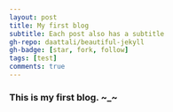 ```yaml
---
layout: post
title: My first blog
subtitle: Each post also has a subtitle
gh-repo: daattali/beautiful-jekyll
gh-badge: [star, fork, follow]
tags: [test]
comments: true
---
```


### This is my first blog. ~_~
